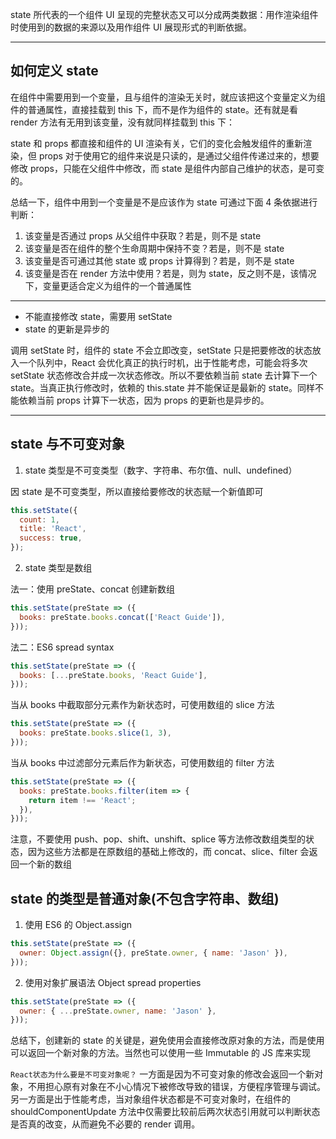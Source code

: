 state 所代表的一个组件 UI 呈现的完整状态又可以分成两类数据：用作渲染组件时使用到的数据的来源以及用作组件 UI 展现形式的判断依据。

---

## 如何定义 state

在组件中需要用到一个变量，且与组件的渲染无关时，就应该把这个变量定义为组件的普通属性，直接挂载到 this 下，而不是作为组件的 state。还有就是看 render 方法有无用到该变量，没有就同样挂载到 this 下：

state 和 props 都直接和组件的 UI 渲染有关，它们的变化会触发组件的重新渲染，但 props 对于使用它的组件来说是只读的，是通过父组件传递过来的，想要修改 props，只能在父组件中修改，而 state 是组件内部自己维护的状态，是可变的。

总结一下，组件中用到一个变量是不是应该作为 state 可通过下面 4 条依据进行判断：

1. 该变量是否通过 props 从父组件中获取？若是，则不是 state
2. 该变量是否在组件的整个生命周期中保持不变？若是，则不是 state
3. 该变量是否可通过其他 state 或 props 计算得到？若是，则不是 state
4. 该变量是否在 render 方法中使用？若是，则为 state，反之则不是，该情况下，变量更适合定义为组件的一个普通属性

---

- 不能直接修改 state，需要用 setState
- state 的更新是异步的

调用 setState 时，组件的 state 不会立即改变，setState 只是把要修改的状态放入一个队列中，React 会优化真正的执行时机，出于性能考虑，可能会将多次 setState 状态修改合并成一次状态修改。所以不要依赖当前 state 去计算下一个 state。当真正执行修改时，依赖的 this.state 并不能保证是最新的 state。同样不能依赖当前 props 计算下一状态，因为 props 的更新也是异步的。

---

## state 与不可变对象

1. state 类型是不可变类型（数字、字符串、布尔值、null、undefined）

因 state 是不可变类型，所以直接给要修改的状态赋一个新值即可

```jsx
this.setState({
  count: 1,
  title: 'React',
  success: true,
});
```

2. state 类型是数组

法一：使用 preState、concat 创建新数组

```jsx
this.setState(preState => ({
  books: preState.books.concat(['React Guide']),
}));
```

法二：ES6 spread syntax

```jsx
this.setState(preState => ({
  books: [...preState.books, 'React Guide'],
}));
```

当从 books 中截取部分元素作为新状态时，可使用数组的 slice 方法

```jsx
this.setState(preState => ({
  books: preState.books.slice(1, 3),
}));
```

当从 books 中过滤部分元素后作为新状态，可使用数组的 filter 方法

```jsx
this.setState(preState => ({
  books: preState.books.filter(item => {
    return item !== 'React';
  }),
}));
```

注意，不要使用 push、pop、shift、unshift、splice 等方法修改数组类型的状态，因为这些方法都是在原数组的基础上修改的，而 concat、slice、filter 会返回一个新的数组

## state 的类型是普通对象(不包含字符串、数组)

1. 使用 ES6 的 Object.assign

```jsx
this.setState(preState => ({
  owner: Object.assign({}, preState.owner, { name: 'Jason' }),
}));
```

2. 使用对象扩展语法 Object spread properties

```jsx
this.setState(preState => ({
  owner: { ...preState.owner, name: 'Jason' },
}));
```

总结下，创建新的 state 的关键是，避免使用会直接修改原对象的方法，而是使用可以返回一个新对象的方法。当然也可以使用一些 Immutable 的 JS 库来实现

`React状态为什么要是不可变对象呢？` 一方面是因为不可变对象的修改会返回一个新对象，不用担心原有对象在不小心情况下被修改导致的错误，方便程序管理与调试。另一方面是出于性能考虑，当对象组件状态都是不可变对象时，在组件的 shouldComponentUpdate 方法中仅需要比较前后两次状态引用就可以判断状态是否真的改变，从而避免不必要的 render 调用。

